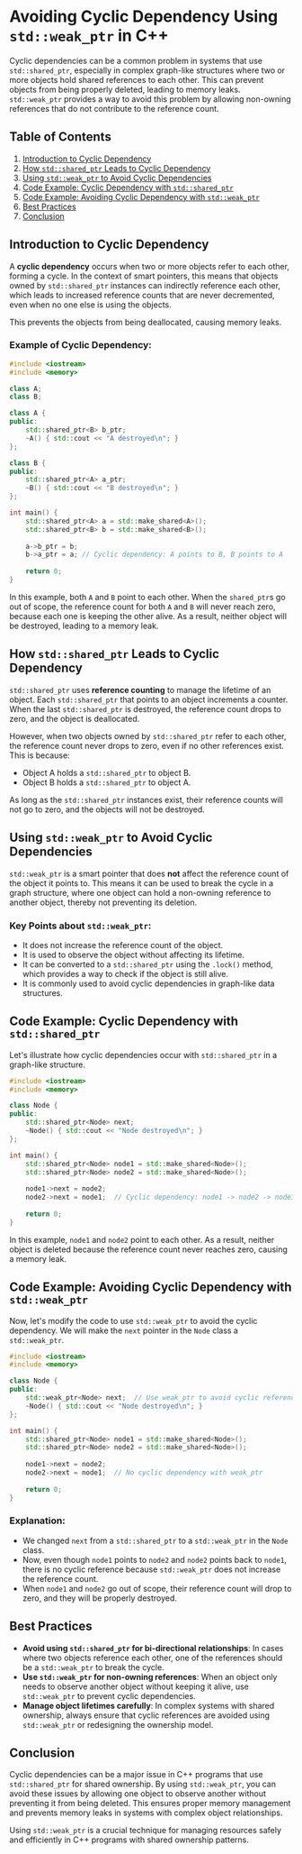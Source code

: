 # Avoiding Cyclic Dependency Using `std::weak_ptr` in C++

Cyclic dependencies can be a common problem in systems that use `std::shared_ptr`, especially in complex graph-like structures where two or more objects hold shared references to each other. This can prevent objects from being properly deleted, leading to memory leaks. `std::weak_ptr` provides a way to avoid this problem by allowing non-owning references that do not contribute to the reference count.



## Table of Contents
1. [Introduction to Cyclic Dependency](#introduction-to-cyclic-dependency)
2. [How `std::shared_ptr` Leads to Cyclic Dependency](#how-stdsharedptr-leads-to-cyclic-dependency)
3. [Using `std::weak_ptr` to Avoid Cyclic Dependencies](#using-stdweakptr-to-avoid-cyclic-dependencies)
4. [Code Example: Cyclic Dependency with `std::shared_ptr`](#code-example-cyclic-dependency-with-stdsharedptr)
5. [Code Example: Avoiding Cyclic Dependency with `std::weak_ptr`](#code-example-avoiding-cyclic-dependency-with-stdweakptr)
6. [Best Practices](#best-practices)
7. [Conclusion](#conclusion)


## Introduction to Cyclic Dependency

A **cyclic dependency** occurs when two or more objects refer to each other, forming a cycle. In the context of smart pointers, this means that objects owned by `std::shared_ptr` instances can indirectly reference each other, which leads to increased reference counts that are never decremented, even when no one else is using the objects.

This prevents the objects from being deallocated, causing memory leaks.

### Example of Cyclic Dependency:

```cpp
#include <iostream>
#include <memory>

class A;
class B;

class A {
public:
    std::shared_ptr<B> b_ptr;
    ~A() { std::cout << "A destroyed\n"; }
};

class B {
public:
    std::shared_ptr<A> a_ptr;
    ~B() { std::cout << "B destroyed\n"; }
};

int main() {
    std::shared_ptr<A> a = std::make_shared<A>();
    std::shared_ptr<B> b = std::make_shared<B>();
    
    a->b_ptr = b;
    b->a_ptr = a; // Cyclic dependency: A points to B, B points to A
    
    return 0;
}
```

In this example, both `A` and `B` point to each other. When the `shared_ptr`s go out of scope, the reference count for both `A` and `B` will never reach zero, because each one is keeping the other alive. As a result, neither object will be destroyed, leading to a memory leak.



## How `std::shared_ptr` Leads to Cyclic Dependency

`std::shared_ptr` uses **reference counting** to manage the lifetime of an object. Each `std::shared_ptr` that points to an object increments a counter. When the last `std::shared_ptr` is destroyed, the reference count drops to zero, and the object is deallocated.

However, when two objects owned by `std::shared_ptr` refer to each other, the reference count never drops to zero, even if no other references exist. This is because:

- Object A holds a `std::shared_ptr` to object B.
- Object B holds a `std::shared_ptr` to object A.

As long as the `std::shared_ptr` instances exist, their reference counts will not go to zero, and the objects will not be destroyed.



## Using `std::weak_ptr` to Avoid Cyclic Dependencies

`std::weak_ptr` is a smart pointer that does **not** affect the reference count of the object it points to. This means it can be used to break the cycle in a graph structure, where one object can hold a non-owning reference to another object, thereby not preventing its deletion.

### Key Points about `std::weak_ptr`:
- It does not increase the reference count of the object.
- It is used to observe the object without affecting its lifetime.
- It can be converted to a `std::shared_ptr` using the `.lock()` method, which provides a way to check if the object is still alive.
- It is commonly used to avoid cyclic dependencies in graph-like data structures.



## Code Example: Cyclic Dependency with `std::shared_ptr`

Let's illustrate how cyclic dependencies occur with `std::shared_ptr` in a graph-like structure.

```cpp
#include <iostream>
#include <memory>

class Node {
public:
    std::shared_ptr<Node> next;
    ~Node() { std::cout << "Node destroyed\n"; }
};

int main() {
    std::shared_ptr<Node> node1 = std::make_shared<Node>();
    std::shared_ptr<Node> node2 = std::make_shared<Node>();
    
    node1->next = node2;
    node2->next = node1;  // Cyclic dependency: node1 -> node2 -> node1
    
    return 0;
}
```

In this example, `node1` and `node2` point to each other. As a result, neither object is deleted because the reference count never reaches zero, causing a memory leak.



## Code Example: Avoiding Cyclic Dependency with `std::weak_ptr`

Now, let's modify the code to use `std::weak_ptr` to avoid the cyclic dependency. We will make the `next` pointer in the `Node` class a `std::weak_ptr`.

```cpp
#include <iostream>
#include <memory>

class Node {
public:
    std::weak_ptr<Node> next;  // Use weak_ptr to avoid cyclic reference
    ~Node() { std::cout << "Node destroyed\n"; }
};

int main() {
    std::shared_ptr<Node> node1 = std::make_shared<Node>();
    std::shared_ptr<Node> node2 = std::make_shared<Node>();
    
    node1->next = node2;
    node2->next = node1;  // No cyclic dependency with weak_ptr
    
    return 0;
}
```

### Explanation:
- We changed `next` from a `std::shared_ptr` to a `std::weak_ptr` in the `Node` class.
- Now, even though `node1` points to `node2` and `node2` points back to `node1`, there is no cyclic reference because `std::weak_ptr` does not increase the reference count.
- When `node1` and `node2` go out of scope, their reference count will drop to zero, and they will be properly destroyed.



## Best Practices

- **Avoid using `std::shared_ptr` for bi-directional relationships**: In cases where two objects reference each other, one of the references should be a `std::weak_ptr` to break the cycle.
- **Use `std::weak_ptr` for non-owning references**: When an object only needs to observe another object without keeping it alive, use `std::weak_ptr` to prevent cyclic dependencies.
- **Manage object lifetimes carefully**: In complex systems with shared ownership, always ensure that cyclic references are avoided using `std::weak_ptr` or redesigning the ownership model.



## Conclusion

Cyclic dependencies can be a major issue in C++ programs that use `std::shared_ptr` for shared ownership. By using `std::weak_ptr`, you can avoid these issues by allowing one object to observe another without preventing it from being deleted. This ensures proper memory management and prevents memory leaks in systems with complex object relationships.

Using `std::weak_ptr` is a crucial technique for managing resources safely and efficiently in C++ programs with shared ownership patterns.
